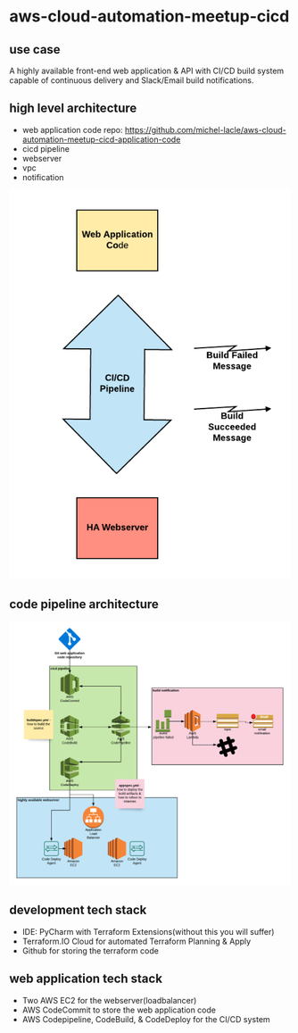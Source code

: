 # aws-cloud-automation-meetup-cicd

## use case

A highly available front-end web application & API with CI/CD build system capable of continuous delivery and Slack/Email build notifications. 

## high level architecture

* web application code repo: https://github.com/michel-lacle/aws-cloud-automation-meetup-cicd-application-code
* cicd pipeline
* webserver
* vpc
* notification

![logo](docs/cicd-architecture.png)


## code pipeline architecture

![logo](docs/cicd-pipeline-architecture.png)

## development tech stack

* IDE: PyCharm with Terraform Extensions(without this you will suffer)
* Terraform.IO Cloud for automated Terraform Planning & Apply
* Github for storing the terraform code

## web application tech stack
* Two AWS EC2 for the webserver(loadbalancer)
* AWS CodeCommit to store the web application code
* AWS Codepipeline, CodeBuild, & CodeDeploy for the CI/CD system

